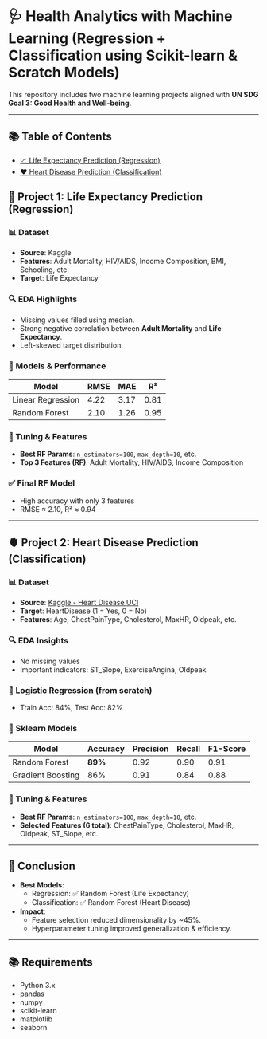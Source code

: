 # 🩺 Health Analytics with Machine Learning (Regression + Classification using Scikit-learn & Scratch Models)

This repository includes two machine learning projects aligned with **UN SDG Goal 3: Good Health and Well-being**.

---
## 📚 Table of Contents

- [📈 Life Expectancy Prediction (Regression)](#-life-expectancy-prediction-using-regression-models)
- [❤️ Heart Disease Prediction (Classification)](#️-heart-disease-prediction-classification-task)

## 📁 Project 1: Life Expectancy Prediction (Regression)

### 📊 Dataset
- **Source**: Kaggle
- **Features**: Adult Mortality, HIV/AIDS, Income Composition, BMI, Schooling, etc.
- **Target**: Life Expectancy

### 🔍 EDA Highlights
- Missing values filled using median.
- Strong negative correlation between **Adult Mortality** and **Life Expectancy**.
- Left-skewed target distribution.

### 🤖 Models & Performance
| Model               | RMSE | MAE  | R²   |
|---------------------|------|------|------|
| Linear Regression   | 4.22 | 3.17 | 0.81 |
| Random Forest       | 2.10 | 1.26 | 0.95 |

### 🔧 Tuning & Features
- **Best RF Params**: `n_estimators=100`, `max_depth=10`, etc.
- **Top 3 Features (RF)**: Adult Mortality, HIV/AIDS, Income Composition

### ✅ Final RF Model
- High accuracy with only 3 features
- RMSE ≈ 2.10, R² ≈ 0.94

---

## 🫀 Project 2: Heart Disease Prediction (Classification)

### 📊 Dataset
- **Source**: [Kaggle - Heart Disease UCI](https://www.kaggle.com/datasets/fedesoriano/heart-failure-prediction)
- **Target**: HeartDisease (1 = Yes, 0 = No)
- **Features**: Age, ChestPainType, Cholesterol, MaxHR, Oldpeak, etc.

### 🔍 EDA Insights
- No missing values
- Important indicators: ST_Slope, ExerciseAngina, Oldpeak

### 🧮 Logistic Regression (from scratch)
- Train Acc: 84%, Test Acc: 82%

### 🤖 Sklearn Models
| Model                | Accuracy | Precision | Recall | F1-Score |
|----------------------|----------|-----------|--------|----------|
| Random Forest        | **89%**  | 0.92      | 0.90   | 0.91     |
| Gradient Boosting    | 86%      | 0.91      | 0.84   | 0.88     |

### 🔧 Tuning & Features
- **Best RF Params**: `n_estimators=100`, `max_depth=10`, etc.
- **Selected Features (6 total)**: ChestPainType, Cholesterol, MaxHR, Oldpeak, ST_Slope, etc.

---

## 🧾 Conclusion

- **Best Models**:
  - Regression: ✅ Random Forest (Life Expectancy)
  - Classification: ✅ Random Forest (Heart Disease)
- **Impact**:
  - Feature selection reduced dimensionality by ~45%.
  - Hyperparameter tuning improved generalization & efficiency.

---
## 📚 Requirements

- Python 3.x  
- pandas  
- numpy  
- scikit-learn  
- matplotlib  
- seaborn  
